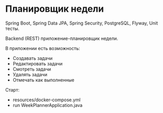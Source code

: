 # Планировщик недели

Spring Boot, Spring Data JPA, Spring Security,
PostgreSQL, Flyway, Unit тесты.

Backend (REST) приложение-планировщик недели.

В приложении есть возможность:
* Создавать задачи
* Редактировать задачи
* Смотреть задачи
* Удалять задачи
* Отмечать как выполненные

Старт:
* resources/docker-compose.yml
* run WeekPlannerApplication.java